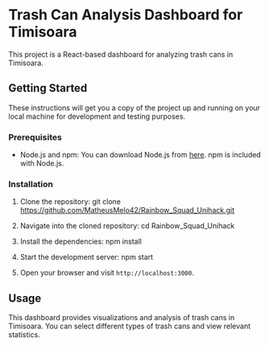# Trash Can Analysis Dashboard for Timisoara

This project is a React-based dashboard for analyzing trash cans in Timisoara.

## Getting Started

These instructions will get you a copy of the project up and running on your local machine for development and testing purposes.

### Prerequisites

- Node.js and npm: You can download Node.js from [here](https://nodejs.org/en/download/). npm is included with Node.js.

### Installation

1. Clone the repository:
git clone https://github.com/MatheusMelo42/Rainbow_Squad_Unihack.git

2. Navigate into the cloned repository:
cd Rainbow_Squad_Unihack

3. Install the dependencies:
npm install

4. Start the development server:
npm start

5. Open your browser and visit `http://localhost:3000`.

## Usage

This dashboard provides visualizations and analysis of trash cans in Timisoara. You can select different types of trash cans and view relevant statistics.
